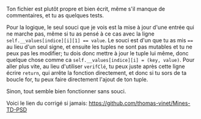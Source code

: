 Ton fichier est plutôt propre et bien écrit, même s'il manque de commentaires, et tu as quelques tests.

Pour la logique, le seul souci que je vois est la mise à jour d'une entrée qui ne marche pas, même si tu as pensé à ce cas avec la ligne `self.__values[indice][i][1] == value`. Le souci est d'un que tu as mis `==` au lieu d'un seul signe, et ensuite les tuples ne sont pas mutables et tu ne peux pas les modifier; tu dois donc mettre à jour le tuple lui même, donc quelque chose comme ca `self.__values[indice][i] = (key, value)`. Pour aller plus vite, au lieu d'utiliser `verifClé`, tu peux juste après cette ligne écrire `return`, qui arrête la fonction directement, et donc si tu sors de ta boucle for, tu peux faire directement l'ajout de ton tuple.

Sinon, tout semble bien fonctionner sans souci.

Voici le lien du corrigé si jamais: https://github.com/thomas-vinet/Mines-TD-PSD